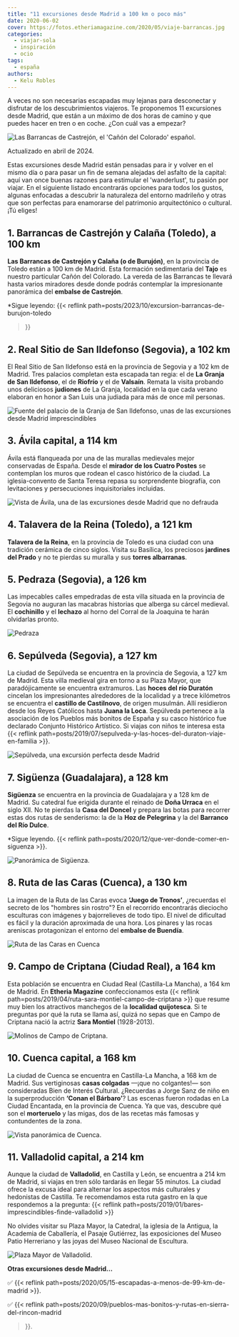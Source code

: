 ```yaml
---
title: "11 excursiones desde Madrid a 100 km o poco más"
date: 2020-06-02
cover: https://fotos.etheriamagazine.com/2020/05/viaje-barrancas.jpg
categories: 
  - viajar-sola
  - inspiración
  - ocio
tags: 
  - españa
authors: 
  - Kelu Robles
---
```


A veces no son necesarias escapadas muy lejanas para desconectar y disfrutar de los 
descubrimientos viajeros. Te proponemos 11 excursiones desde Madrid, que están a un 
máximo de dos horas de camino y que puedes hacer en tren o en coche. ¿Con cuál vas a 
empezar? 

![Las Barrancas de Castrejón, el 'Cañón del Colorado' español.](https://fotos.etheriamagazine.com/2020/05/viaje-barrancas.jpg "Las Barrancas de Castrejón, el 'Cañón del Colorado' español. © Javier Álamo")

Actualizado en abril de 2024. 

Estas excursiones desde Madrid están pensadas para ir y volver en el mismo día o para 
pasar un fin de semana alejadas del asfalto de la capital: aquí van once buenas razones 
para estimular el 'wanderlust', tu pasión por viajar. En el siguiente listado 
encontrarás opciones para todos los gustos, algunas enfocadas a descubrir la naturaleza 
del entorno madrileño y otras que son perfectas para enamorarse del patrimonio 
arquitectónico o cultural. ¡Tú eliges! 

## 1\. Barrancas de Castrejón y Calaña (Toledo), a 100 km

**Las Barrancas de Castrejón y Calaña (o de Burujón)**, en la provincia de Toledo están 
a 100 km de Madrid. Esta formación sedimentaria del **Tajo** es nuestro particular Cañón 
del Colorado. La vereda de las Barrancas te llevará hasta varios miradores desde donde 
podrás contemplar la impresionante panorámica del **embalse de Castrejón**. 

\*Sigue leyendo: {{< reflink path=posts/2023/10/excursion-barrancas-de-burujon-toledo 
>}} 

## 2\. Real Sitio de San Ildefonso (Segovia), a 102 km

El Real Sitio de San Ildefonso está en la provincia de Segovia y a 102 km de Madrid. 
Tres palacios completan esta escapada tan regia: el de **La Granja de San Ildefonso**, 
el de **Riofrío** y el de **Valsaín**. Remata la visita probando unos deliciosos 
**judiones** de La Granja, localidad en la que cada verano elaboran en honor a San Luis 
una judiada para más de once mil personas. 

![Fuente del palacio de la Granja de San Ildefonso, unas de las excursiones desde Madrid imprescindibles](https://fotos.etheriamagazine.com/2020/05/granja-san-ildefonso-segovia.jpg "Fuente del palacio de la Granja de San Ildefonso. © BarbeeAnne")

## 3\. Ávila capital, a 114 km

Ávila está flanqueada por una de las murallas medievales mejor conservadas de España. 
Desde el **mirador de los Cuatro Postes** se contemplan los muros que rodean el casco 
histórico de la ciudad. La iglesia-convento de Santa Teresa repasa su sorprendente 
biografía, con levitaciones y persecuciones inquisitoriales incluidas. 

![Vista de Ávila, una de las excursiones desde Madrid que no defrauda](https://fotos.etheriamagazine.com/2020/05/viaje-avila.jpg "Ávila. © Alex Olzheim")

## 4\. Talavera de la Reina (Toledo), a 121 km

**Talavera de la Reina**, en la provincia de Toledo es una ciudad con una tradición 
cerámica de cinco siglos. Visita su Basílica, los preciosos **jardines del Prado** y no 
te pierdas su muralla y sus **torres albarranas**. 

## 5\. Pedraza (Segovia), a 126 km

Las impecables calles empedradas de esta villa situada en la provincia de Segovia no 
auguran las macabras historias que alberga su cárcel medieval. El **cochinillo** y el 
**lechazo** al horno del Corral de la Joaquina te harán olvidarlas pronto. 

![Pedraza](https://fotos.etheriamagazine.com/2020/05/viaje-segovia-pedraza.jpg "Pedraza. © Kelu Robles")

## 6\. Sepúlveda (Segovia), a 127 km

La ciudad de Sepúlveda se encuentra en la provincia de Segovia, a 127 km de Madrid. Esta 
villa medieval gira en torno a su Plaza Mayor, que paradójicamente se encuentra 
extramuros. Las **hoces del río Duratón** cincelan los impresionantes alrededores de la 
localidad y a trece kilómetros se encuentra el **castillo de Castilnovo**, de origen 
musulmán. Allí residieron desde los Reyes Católicos hasta **Juana la Loca**. Sepúlveda 
pertenece a la asociación de los Pueblos más bonitos de España y su casco histórico fue 
declarado Conjunto Histórico Artístico. Si viajas con niños te interesa esta {{< reflink 
path=posts/2019/07/sepulveda-y-las-hoces-del-duraton-viaje-en-familia >}}. 

![Sepúlveda, una excursión perfecta desde Madrid](https://fotos.etheriamagazine.com/2020/05/viaje-segovia-sepulveda.jpg "Sepúlveda. © Kelu Robles")

## 7\. Sigüenza (Guadalajara), a 128 km

**Sigüenza** se encuentra en la provincia de Guadalajara y a 128 km de Madrid. Su 
catedral fue erigida durante el reinado de **Doña Urraca** en el siglo XII. No te 
pierdas la **Casa del Doncel** y prepara las botas para recorrer estas dos rutas de 
senderismo: la de la **Hoz de Pelegrina** y la del **Barranco del Río Dulce**. 

\*Sigue leyendo. {{< reflink path=posts/2020/12/que-ver-donde-comer-en-siguenza >}}. 

![Panorámica de Sigüenza.](https://fotos.etheriamagazine.com/2023/11/siguenza-castilla-la-mancha.jpg "Panorámica de Sigüenza.")

## 8\. Ruta de las Caras (Cuenca), a 130 km

La imagen de la Ruta de las Caras evoca **‘Juego de Tronos’**, ¿recuerdas el secreto de 
los "hombres sin rostro"? En el recorrido encontrarás dieciocho esculturas con imágenes 
y bajorrelieves de todo tipo. El nivel de dificultad es fácil y la duración aproximada 
de una hora. Los pinares y las rocas areniscas protagonizan el entorno del **embalse de 
Buendía**. 

![Ruta de las Caras en Cuenca](https://fotos.etheriamagazine.com/2020/05/viaje-ruta-caras.jpg "Ruta de las Caras en Cuenca. © Diego Delso")

## 9\. Campo de Criptana (Ciudad Real), a 164 km

Esta población se encuentra en Ciudad Real (Castilla-La Mancha), a 164 km de Madrid. En 
**Etheria Magazine** confeccionamos esta {{< reflink 
path=posts/2019/04/ruta-sara-montiel-campo-de-criptana >}} que resume muy bien los 
atractivos manchegos de la **localidad quijotesca**. Si te preguntas por qué la ruta se 
llama así, quizá no sepas que en Campo de Criptana nació la actriz **Sara Montiel** 
(1928-2013). 

![Molinos de Campo de Criptana.](https://fotos.etheriamagazine.com/2020/05/viaje-campo-criptana.jpg "Molinos de Campo de Criptana. © Kelu Robles")

## 10\. Cuenca capital, a 168 km

La ciudad de Cuenca se encuentra en Castilla-La Mancha, a 168 km de Madrid. Sus 
vertiginosas **casas colgadas** —¡que no colgantes!— son consideradas Bien de Interés 
Cultural. ¿Recuerdas a Jorge Sanz de niño en la superproducción **‘Conan el Bárbaro’**? 
Las escenas fueron rodadas en La Ciudad Encantada, en la provincia de Cuenca. Ya que 
vas, descubre qué son el **morteruelo** y las migas, dos de las recetas más famosas y 
contundentes de la zona. 

![Vista panorámica de Cuenca.](https://fotos.etheriamagazine.com/2020/05/escapada-cuenca.jpg "Vista panorámica de Cuenca. © Eduardo Casajús Gorostiaga/ Unsplash")

## 11\. Valladolid capital, a 214 km

Aunque la ciudad de **Valladolid**, en Castilla y León, se encuentra a 214 km de Madrid, 
si viajas en tren sólo tardarás en llegar 55 minutos. La ciudad ofrece la excusa ideal 
para alternar los aspectos más culturales y hedonistas de Castilla. Te recomendamos esta 
ruta gastro en la que respondemos a la pregunta: {{< reflink 
path=posts/2019/01/bares-imprescindibles-finde-valladolid >}} 

No olvides visitar su Plaza Mayor, la Catedral, la iglesia de la Antigua, la Academia de 
Caballería, el Pasaje Gutiérrez, las exposiciones del Museo Patio Herreriano y las joyas 
del Museo Nacional de Escultura. 

![Plaza Mayor de Valladolid.](https://fotos.etheriamagazine.com/2020/05/viaje-valladolid.jpg "Plaza Mayor de Valladolid. © Kelu Robles")

**Otras excursiones desde Madrid...** 

✅ {{< reflink path=posts/2020/05/15-escapadas-a-menos-de-99-km-de-madrid >}}. 

✅ {{< reflink path=posts/2020/09/pueblos-mas-bonitos-y-rutas-en-sierra-del-rincon-madrid 
>}}.
